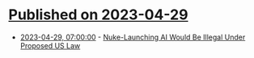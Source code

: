 # [Published on 2023-04-29](index.md)

* [2023-04-29, 07:00:00](https://yro.slashdot.org/story/23/04/28/234235/nuke-launching-ai-would-be-illegal-under-proposed-us-law?utm_source=rss1.0mainlinkanon&utm_medium=feed) - [Nuke-Launching AI Would Be Illegal Under Proposed US Law](https://yro.slashdot.org/story/23/04/28/234235/nuke-launching-ai-would-be-illegal-under-proposed-us-law?utm_source=rss1.0mainlinkanon&utm_medium=feed)
